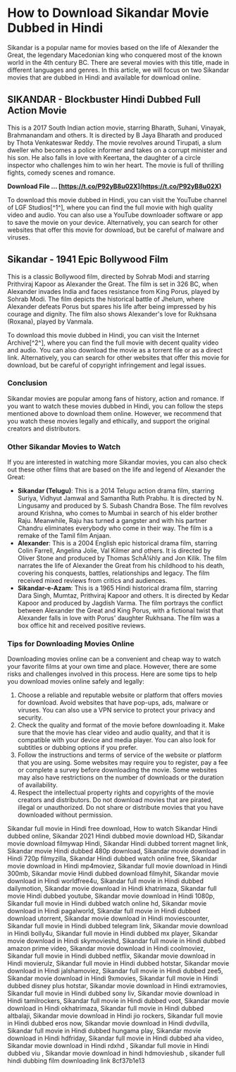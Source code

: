
 
# How to Download Sikandar Movie Dubbed in Hindi
 
Sikandar is a popular name for movies based on the life of Alexander the Great, the legendary Macedonian king who conquered most of the known world in the 4th century BC. There are several movies with this title, made in different languages and genres. In this article, we will focus on two Sikandar movies that are dubbed in Hindi and available for download online.
 
## SIKANDAR - Blockbuster Hindi Dubbed Full Action Movie
 
This is a 2017 South Indian action movie, starring Bharath, Suhani, Vinayak, Brahmanandam and others. It is directed by B Jaya Bharath and produced by Thota Venkateswar Reddy. The movie revolves around Tirupati, a slum dweller who becomes a police informer and takes on a corrupt minister and his son. He also falls in love with Keertana, the daughter of a circle inspector who challenges him to win her heart. The movie is full of thrilling fights, comedy scenes and romance.
 
**Download File … [https://t.co/P92yB8u02X](https://t.co/P92yB8u02X)**


 
To download this movie dubbed in Hindi, you can visit the YouTube channel of LGF Studios[^1^], where you can find the full movie with high quality video and audio. You can also use a YouTube downloader software or app to save the movie on your device. Alternatively, you can search for other websites that offer this movie for download, but be careful of malware and viruses.
 
## Sikandar - 1941 Epic Bollywood Film
 
This is a classic Bollywood film, directed by Sohrab Modi and starring Prithviraj Kapoor as Alexander the Great. The film is set in 326 BC, when Alexander invades India and faces resistance from King Porus, played by Sohrab Modi. The film depicts the historical battle of Jhelum, where Alexander defeats Porus but spares his life after being impressed by his courage and dignity. The film also shows Alexander's love for Rukhsana (Roxana), played by Vanmala.
 
To download this movie dubbed in Hindi, you can visit the Internet Archive[^2^], where you can find the full movie with decent quality video and audio. You can also download the movie as a torrent file or as a direct link. Alternatively, you can search for other websites that offer this movie for download, but be careful of copyright infringement and legal issues.
 
### Conclusion
 
Sikandar movies are popular among fans of history, action and romance. If you want to watch these movies dubbed in Hindi, you can follow the steps mentioned above to download them online. However, we recommend that you watch these movies legally and ethically, and support the original creators and distributors.
  
### Other Sikandar Movies to Watch
 
If you are interested in watching more Sikandar movies, you can also check out these other films that are based on the life and legend of Alexander the Great:
 
- **Sikandar (Telugu)**: This is a 2014 Telugu action drama film, starring Suriya, Vidhyut Jamwal and Samantha Ruth Prabhu. It is directed by N. Lingusamy and produced by S. Subash Chandra Bose. The film revolves around Krishna, who comes to Mumbai in search of his elder brother Raju. Meanwhile, Raju has turned a gangster and with his partner Chandru eliminates everybody who come in their way. The film is a remake of the Tamil film Anjaan.
- **Alexander**: This is a 2004 English epic historical drama film, starring Colin Farrell, Angelina Jolie, Val Kilmer and others. It is directed by Oliver Stone and produced by Thomas SchÃ¼hly and Jon Kilik. The film narrates the life of Alexander the Great from his childhood to his death, covering his conquests, battles, relationships and legacy. The film received mixed reviews from critics and audiences.
- **Sikandar-e-Azam**: This is a 1965 Hindi historical drama film, starring Dara Singh, Mumtaz, Prithviraj Kapoor and others. It is directed by Kedar Kapoor and produced by Jagdish Varma. The film portrays the conflict between Alexander the Great and King Porus, with a fictional twist that Alexander falls in love with Porus' daughter Rukhsana. The film was a box office hit and received positive reviews.

### Tips for Downloading Movies Online
 
Downloading movies online can be a convenient and cheap way to watch your favorite films at your own time and place. However, there are some risks and challenges involved in this process. Here are some tips to help you download movies online safely and legally:

1. Choose a reliable and reputable website or platform that offers movies for download. Avoid websites that have pop-ups, ads, malware or viruses. You can also use a VPN service to protect your privacy and security.
2. Check the quality and format of the movie before downloading it. Make sure that the movie has clear video and audio quality, and that it is compatible with your device and media player. You can also look for subtitles or dubbing options if you prefer.
3. Follow the instructions and terms of service of the website or platform that you are using. Some websites may require you to register, pay a fee or complete a survey before downloading the movie. Some websites may also have restrictions on the number of downloads or the duration of availability.
4. Respect the intellectual property rights and copyrights of the movie creators and distributors. Do not download movies that are pirated, illegal or unauthorized. Do not share or distribute movies that you have downloaded without permission.

Sikandar full movie in Hindi free download,  How to watch Sikandar Hindi dubbed online,  Sikandar 2021 Hindi dubbed movie download HD,  Sikandar movie download filmywap Hindi,  Sikandar Hindi dubbed torrent magnet link,  Sikandar movie Hindi dubbed 480p download,  Sikandar movie download in Hindi 720p filmyzilla,  Sikandar Hindi dubbed watch online free,  Sikandar movie download in Hindi mp4moviez,  Sikandar full movie download in Hindi 300mb,  Sikandar movie Hindi dubbed download filmyhit,  Sikandar movie download in Hindi worldfree4u,  Sikandar full movie in Hindi dubbed dailymotion,  Sikandar movie download in Hindi khatrimaza,  Sikandar full movie Hindi dubbed youtube,  Sikandar movie download in Hindi 1080p,  Sikandar full movie in Hindi dubbed watch online hd,  Sikandar movie download in Hindi pagalworld,  Sikandar full movie in Hindi dubbed download utorrent,  Sikandar movie download in Hindi moviescounter,  Sikandar full movie in Hindi dubbed telegram link,  Sikandar movie download in Hindi bolly4u,  Sikandar full movie in Hindi dubbed mx player,  Sikandar movie download in Hindi skymovieshd,  Sikandar full movie in Hindi dubbed amazon prime video,  Sikandar movie download in Hindi coolmoviez,  Sikandar full movie in Hindi dubbed netflix,  Sikandar movie download in Hindi movierulz,  Sikandar full movie in Hindi dubbed hotstar,  Sikandar movie download in Hindi jalshamoviez,  Sikandar full movie in Hindi dubbed zee5,  Sikandar movie download in Hindi 9xmovies,  Sikandar full movie in Hindi dubbed disney plus hotstar,  Sikandar movie download in Hindi extramovies,  Sikandar full movie in Hindi dubbed sony liv,  Sikandar movie download in Hindi tamilrockers,  Sikandar full movie in Hindi dubbed voot,  Sikandar movie download in Hindi okhatrimaza,  Sikandar full movie in Hindi dubbed altbalaji,  Sikandar movie download in Hindi jio rockers,  Sikandar full movie in Hindi dubbed eros now,  Sikandar movie download in Hindi dvdvilla,  Sikandar full movie in Hindi dubbed hungama play,  Sikandar movie download in Hindi hdfriday,  Sikandar full movie in Hindi dubbed aha video,  Sikandar movie download in Hindi rdxhd ,  Sikandar full movie in Hindi dubbed viu ,  Sikandar movie download in hindi hdmovieshub ,  sikander full hindi dubbing film downloading link
 8cf37b1e13
 
